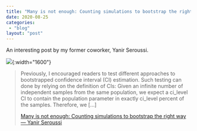 ```yaml
---
title: "Many is not enough: Counting simulations to bootstrap the right way — Yanir Seroussi"
date: 2020-08-25
categories: 
 - "blog"
layout: "post"
---
```


An interesting post by my former coworker, Yanir Seroussi.

![](https://yanirseroussi.files.wordpress.com/2020/08/santa-counting.jpg){:width="1600"}

> Previously, I encouraged readers to test different approaches to bootstrapped confidence interval (CI) estimation. Such testing can done by relying on the definition of CIs: Given an infinite number of independent samples from the same population, we expect a ci_level CI to contain the population parameter in exactly ci_level percent of the samples. Therefore, we […]  
> 
> [Many is not enough: Counting simulations to bootstrap the right way — Yanir Seroussi](http://yanirseroussi.com/2020/08/24/many-is-not-enough-counting-simulations-to-bootstrap-the-right-way/)
